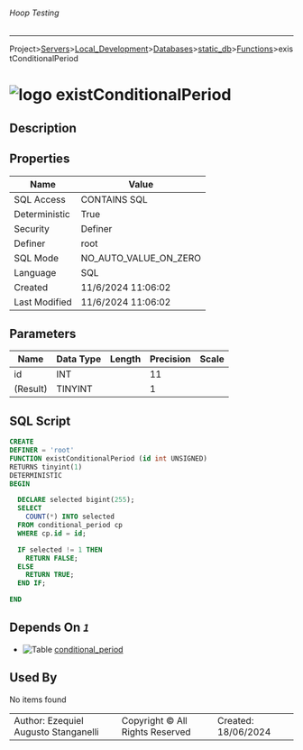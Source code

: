 ###### Hoop Testing
___
Project>[Servers](../../../../Servers.md)>[Local_Development](../../../Local_Development.md)>[Databases](../../Databases.md)>[static_db](../static_db.md)>[Functions](Functions.md)>existConditionalPeriod


# ![logo](../../../../../Images/function64.svg) existConditionalPeriod

## <a name="#Description"></a>Description
> 
## <a name="#Properties"></a>Properties
|Name|Value|
|---|---|
|SQL Access|CONTAINS SQL|
|Deterministic|True|
|Security|Definer|
|Definer|root|
|SQL Mode|NO_AUTO_VALUE_ON_ZERO|
|Language|SQL|
|Created|11/6/2024 11:06:02|
|Last Modified|11/6/2024 11:06:02|


## <a name="#Parameters"></a>Parameters
|Name|Data Type|Length|Precision|Scale|
|---|---|---|---|---|
|id|INT||11||
|(Result)|TINYINT||1||

## <a name="#SqlScript"></a>SQL Script
```SQL
CREATE
DEFINER = 'root'
FUNCTION existConditionalPeriod (id int UNSIGNED)
RETURNS tinyint(1)
DETERMINISTIC
BEGIN

  DECLARE selected bigint(255);
  SELECT
    COUNT(*) INTO selected
  FROM conditional_period cp
  WHERE cp.id = id;

  IF selected != 1 THEN
    RETURN FALSE;
  ELSE
    RETURN TRUE;
  END IF;

END
```

## <a name="#DependsOn"></a>Depends On _`1`_
- ![Table](../../../../../Images/table.svg) [conditional_period](../Tables/conditional_period.md)


## <a name="#UsedBy"></a>Used By
No items found

||||
|---|---|---|
|Author: Ezequiel Augusto Stanganelli|Copyright © All Rights Reserved|Created: 18/06/2024|
